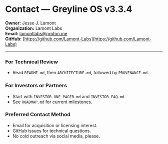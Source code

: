 # Contact — Greyline OS v3.3.4

**Owner:** Jesse J. Lamont  
**Organization:** Lamont Labs  
**Email:** [lamontlabs@proton.me](mailto:lamontlabs@proton.me)  
**GitHub:** [https://github.com/Lamont-Labs](https://github.com/Lamont-Labs)

---

### For Technical Review
- Read `README.md`, then `ARCHITECTURE.md`, followed by `PROVENANCE.md`.

### For Investors or Partners
- Start with `INVESTOR_ONE_PAGER.md` and `INVESTOR_FAQ.md`.
- See `ROADMAP.md` for current milestones.

### Preferred Contact Method
- Email for acquisition or licensing interest.  
- GitHub issues for technical questions.  
- No cold outreach via social media, please.
